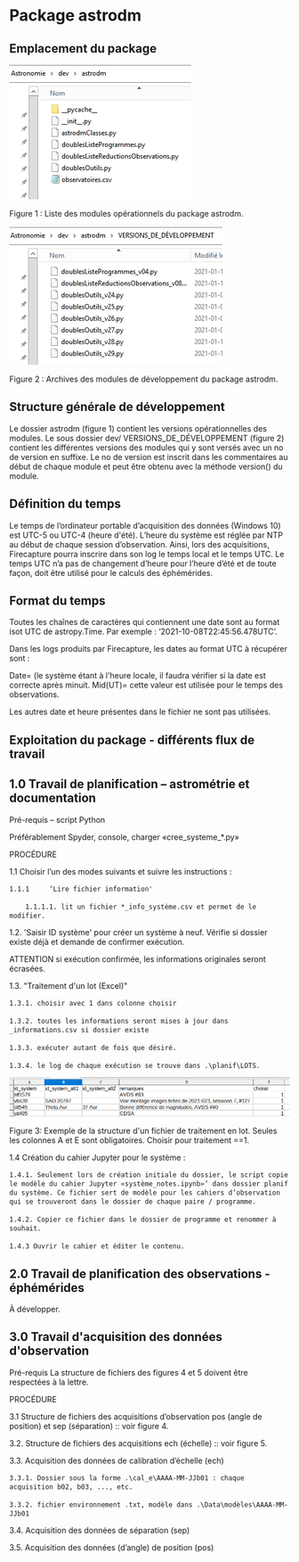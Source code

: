 # Package astrodm

## Emplacement du package

![Figure 1 : Liste des modules opérationnels du package astrodm.](astrodm-doc/images/emplacement-package.jpg)

Figure 1 : Liste des modules opérationnels du package astrodm.

![Figure 2 : Archives des modules de développement du package astrodm.](astrodm-doc/images/archives-des-modules.jpg)

Figure 2 : Archives des modules de développement du package astrodm.

## Structure générale de développement

Le dossier astrodm (figure 1) contient les versions opérationnelles des modules. Le sous dossier dev/ VERSIONS_DE_DÉVELOPPEMENT (figure 2) contient les différentes versions des modules qui y sont versés avec un no de version en suffixe. Le no de version est inscrit dans les commentaires au début de chaque module et peut être obtenu avec la méthode version() du module.

## Définition du temps

Le temps de l’ordinateur portable d’acquisition des données (Windows 10) est UTC-5 ou UTC-4 (heure d'été). L’heure du système est réglée par NTP au début de chaque session d’observation. Ainsi, lors des acquisitions, Firecapture pourra inscrire dans son log le temps local et le temps UTC. Le temps UTC n’a pas de changement d’heure pour l’heure d’été et de toute façon, doit être utilisé pour le calculs des éphémérides.

## Format du temps

Toutes les chaînes de caractères qui contiennent une date sont au format isot UTC de astropy.Time. Par exemple : ‘2021-10-08T22:45:56.478UTC’.

Dans les logs produits par Firecapture, les dates au format UTC à récupérer sont :

Date=  (le système étant à l'heure locale, il faudra vérifier si la date est correcte après minuit.
Mid(UT)= cette valeur est utilisée pour le temps des observations.

Les autres date et heure présentes dans le fichier ne sont pas utilisées.

## Exploitation du package - différents flux de travail

## 1.0 Travail de planification – astrométrie et documentation

Pré-requis – script Python

Préférablement Spyder, console, charger «cree_systeme_*.py»

PROCÉDURE

1.1 Choisir l’un des modes suivants et suivre les instructions :

    1.1.1     ‘Lire fichier information'

        1.1.1.1. lit un fichier *_info_système.csv et permet de le modifier.

1.2.   'Saisir ID système' pour créer un système à neuf. Vérifie si dossier existe déjà et demande de confirmer exécution.

ATTENTION si exécution confirmée, les informations originales seront écrasées.

1.3. "Traitement d'un lot (Excel)"

    1.3.1. choisir avec 1 dans colonne choisir

    1.3.2. toutes les informations seront mises à jour dans _informations.csv si dossier existe

    1.3.3. exécuter autant de fois que désiré.

    1.3.4. le log de chaque exécution se trouve dans .\planif\LOTS.

![Figure 3: Structure d'un fichier de traitement en lot. Seules les colonnes A et E sont obligatoires. Choisir pour traitement ==1.](astrodm-doc/images/structure-fichier-lot.png)

Figure 3: Exemple de la structure d'un fichier de traitement en lot. Seules les colonnes A et E sont obligatoires. Choisir pour traitement ==1.

1.4 Création du cahier Jupyter pour le système :

    1.4.1. Seulement lors de création initiale du dossier, le script copie le modèle du cahier Jupyter «système_notes.ipynb»’ dans dossier planif du système. Ce fichier sert de modèle pour les cahiers d’observation qui se trouveront dans le dossier de chaque paire / programme.

    1.4.2. Copier ce fichier dans le dossier de programme et renommer à souhait.

    1.4.3 Ouvrir le cahier et éditer le contenu.

## 2.0 Travail de planification des observations - éphémérides

À développer.

## 3.0 Travail d'acquisition des données d'observation

Pré-requis
La structure de fichiers des figures 4 et 5 doivent être respectées à la lettre.

PROCÉDURE

3.1 Structure de fichiers des acquisitions d’observation pos (angle de position) et sep (séparation) :: voir figure 4.

3.2. Structure de fichiers des acquisitions ech (échelle) :: voir figure 5.

3.3. Acquisition des données de calibration d’échelle (ech)

    3.3.1. Dossier sous la forme .\cal_e\AAAA-MM-JJb01 : chaque acquisition b02, b03, ..., etc.

    3.3.2. fichier environnement .txt, modèle dans .\Data\modèles\AAAA-MM-JJb01

3.4. Acquisition des données de séparation (sep)

3.5. Acquisition des données (d’angle) de position (pos)
